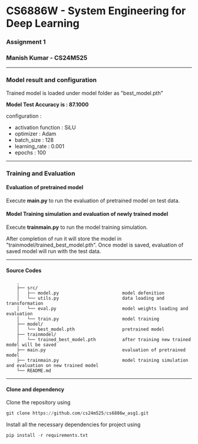 # CS6886W - System Engineering for Deep Learning
### Assignment 1
###  Manish Kumar - CS24M525

***
### Model result and configuration
Trained model is loaded under model folder as "best_model.pth"  

__Model Test Accuracy is : 87.1000__

configuration : 

- activation function : SiLU
- optimizer           : Adam
- batch_size          : 128
- learning_rate       : 0.001
- epochs              : 100

***
### Training and Evaluation

#### Evaluation of pretrained model
Execute __main.py__ to run the evaluation of pretrained model on test data.

#### Model Training simulation and evaluation of newly trained model
Execute __trainmain.py__ to run the model training simulation.  

After completion of run it will store the model in "trainmodel/trained_best_model.pth". 
Once model is saved, evaluation of saved model will run with the test data.

***
#### Source Codes

        .
        ├── src/
        │   ├── model.py                        model defenition
        │   └── utils.py                        data loading and transformation
        │   └── eval.py                         model weights loading and evaluation 
        │   └── train.py                        model training                  
        ├── model/
        │   └── best_model.pth                  pretrained model
        ├── trainmodel/
        │   └── trained_best_model.pth          after training new trained model will be saved    
        ├── main.py                             evaluation of pretrained model                             
        ├── trainmain.py                        model training simulation and evaluation on new trained model
        └── README.md

***

#### Clone and dependency
Clone the repository using  
```python
git clone https://github.com/cs24m525/cs6886w_asg1.git
```

Install all the necessary dependencies for project using  
```python
pip install -r requirements.txt
```




